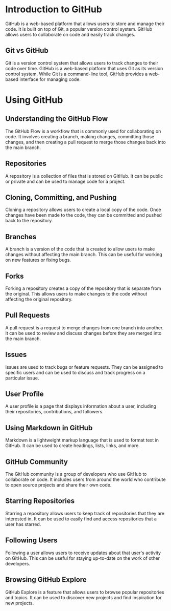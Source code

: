 # Introduction to GitHub

GitHub is a web-based platform that allows users to store and manage their code. It is built on top of Git, a popular version control system. GitHub allows users to collaborate on code and easily track changes.

## Git vs GitHub

Git is a version control system that allows users to track changes to their code over time. GitHub is a web-based platform that uses Git as its version control system. While Git is a command-line tool, GitHub provides a web-based interface for managing code.

# Using GitHub

## Understanding the GitHub Flow

The GitHub Flow is a workflow that is commonly used for collaborating on code. It involves creating a branch, making changes, committing those changes, and then creating a pull request to merge those changes back into the main branch.

## Repositories

A repository is a collection of files that is stored on GitHub. It can be public or private and can be used to manage code for a project.

## Cloning, Committing, and Pushing

Cloning a repository allows users to create a local copy of the code. Once changes have been made to the code, they can be committed and pushed back to the repository.

## Branches

A branch is a version of the code that is created to allow users to make changes without affecting the main branch. This can be useful for working on new features or fixing bugs.

## Forks

Forking a repository creates a copy of the repository that is separate from the original. This allows users to make changes to the code without affecting the original repository.

## Pull Requests

A pull request is a request to merge changes from one branch into another. It can be used to review and discuss changes before they are merged into the main branch.

## Issues

Issues are used to track bugs or feature requests. They can be assigned to specific users and can be used to discuss and track progress on a particular issue.

## User Profile

A user profile is a page that displays information about a user, including their repositories, contributions, and followers.

## Using Markdown in GitHub

Markdown is a lightweight markup language that is used to format text in GitHub. It can be used to create headings, lists, links, and more.

## GitHub Community

The GitHub community is a group of developers who use GitHub to collaborate on code. It includes users from around the world who contribute to open source projects and share their own code.

## Starring Repositories

Starring a repository allows users to keep track of repositories that they are interested in. It can be used to easily find and access repositories that a user has starred.

## Following Users

Following a user allows users to receive updates about that user's activity on GitHub. This can be useful for staying up-to-date on the work of other developers.

## Browsing GitHub Explore

GitHub Explore is a feature that allows users to browse popular repositories and topics. It can be used to discover new projects and find inspiration for new projects.

